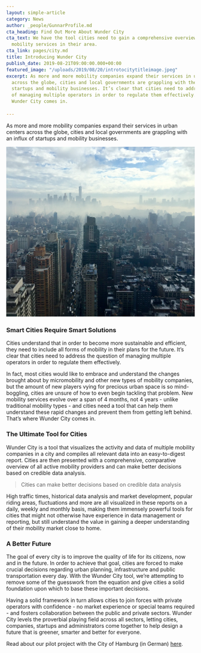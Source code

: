 ```yaml
---
layout: simple-article
category: News
author: _people/GunnarProfile.md
cta_heading: Find Out More About Wunder City
cta_text: We have the tool cities need to gain a comprehensive overview of active
  mobility services in their area.
cta_link: pages/city.md
title: Introducing Wunder City
publish_date: 2019-08-21T09:00:00.000+00:00
featured_image: "/uploads/2019/08/20/introtocitytitleimage.jpeg"
excerpt: As more and more mobility companies expand their services in urban centers
  across the globe, cities and local governments are grappling with the influx of
  startups and mobility businesses. It’s clear that cities need to address the question
  of managing multiple operators in order to regulate them effectively. That’s where
  Wunder City comes in.

---
```

As more and more mobility companies expand their services in urban centers across the globe, cities and local governments are grappling with an influx of startups and mobility businesses.

![](/uploads/2019/08/20/introtocitybodyimage.jpg)

### Smart Cities Require Smart Solutions

Cities understand that in order to become more sustainable and efficient, they need to include all forms of mobility in their plans for the future. It’s clear that cities need to address the question of managing multiple operators in order to regulate them effectively.

In fact, most cities would like to embrace and understand the changes brought about by micromobility and other new types of mobility companies, but the amount of new players vying for precious urban space is so mind-boggling, cities are unsure of how to even begin tackling that problem. New mobility services evolve over a span of 4 months, not 4 years - unlike traditional mobility types - and cities need a tool that can help them understand these rapid changes and prevent them from getting left behind. That’s where Wunder City comes in.

### The Ultimate Tool for Cities

Wunder City is a tool that visualizes the activity and data of multiple mobility companies in a city and compiles all relevant data into an easy-to-digest report. Cities are then presented with a comprehensive, comparative overview of all active mobility providers and can make better decisions based on credible data analysis.

> Cities can make better decisions based on credible data analysis

High traffic times, historical data analysis and market development, popular riding areas, fluctuations and more are all visualized in these reports on a daily, weekly and monthly basis, making them immensely powerful tools for cities that might not otherwise have experience in data management or reporting, but still understand the value in gaining a deeper understanding of their mobility market close to home.

### A Better Future

The goal of every city is to improve the quality of life for its citizens, now and in the future. In order to achieve that goal, cities are forced to make crucial decisions regarding urban planning, infrastructure and public transportation every day. With the Wunder City tool, we’re attempting to remove some of the guesswork from the equation and give cities a solid foundation upon which to base these important decisions.

Having a solid framework in turn allows cities to join forces with private operators with confidence - no market experience or special teams required - and fosters collaboration between the public and private sectors. Wunder City levels the proverbial playing field across all sectors, letting cities, companies, startups and administrators come together to help design a future that is greener, smarter and better for everyone.

Read about our pilot project with the City of Hamburg (in German) [here](https://www.hamburg.de/pressearchiv-fhh/12793478/2019-08-21-bwvi-mobilitaetsdienste/).